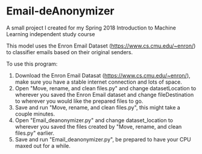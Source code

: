 # Email-deAnonymizer
A small project I created for my Spring 2018 Introduction to Machine Learning independent study course

This model uses the Enron Email Dataset (https://www.cs.cmu.edu/~enron/) to classifier emails based on their original senders.

To use this program:
1. Download the Enron Email Datasat (https://www.cs.cmu.edu/~enron/), make sure you have a stable internet connection and lots of space.
2. Open "Move, rename, and clean files.py" and change datasetLocation to wherever you saved the Enron Email dataset and change fileDestination to wherever you would like the prepared files to go.
3. Save and run "Move, rename, and clean files.py", this might take a couple minutes.
4. Open "Email_deanonymizer.py" and change dataset_location to wherever you saved the files created by "Move, rename, and clean files.py" earlier.
5. Save and run "Email_deanonymizer.py", be prepared to have your CPU maxed out for a while.
